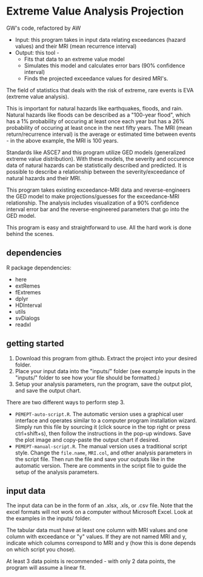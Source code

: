 # Extreme Value Analysis Projection

GW's code, refactored by AW

* Input: this program takes in input data relating exceedances (hazard values) and their MRI (mean recurrence interval)
* Output: this tool -
  * Fits that data to an extreme value model
  * Simulates this model and calculates error bars (90% confidence interval)
  * Finds the projected exceedance values for desired MRI's.

The field of statistics that deals with the risk of extreme, rare events is EVA (extreme value analysis).

This is important for natural hazards like earthquakes, floods, and rain. Natural hazards like floods can be described as a "100-year flood", which has a 1% probability of occuring at least once each year but has a 26% probability of occuring at least once in the next fifty years. The MRI (mean return/recurrence interval) is the average or estimated time between events - in the above example, the MRI is 100 years.

Standards like ASCE7 and this program utilize GED models (generalized extreme value distribution). With these models, the severity and occurence data of natural hazards can be statistically described and predicted. It is possible to describe a relationship between the severity/exceedance of natural hazards and their MRI.

This program takes existing exceedance-MRI data and reverse-engineers the GED model to make projections/guesses for the exceedance-MRI relationship. The analysis includes visualization of a 90% confidence interval error bar and the reverse-engineered parameters that go into the GED model.

This program is easy and straightforward to use. All the hard work is done behind the scenes.

## dependencies

R package dependencies:
* here
* extRemes
* fExtremes
* dplyr
* HDInterval
* utils
* svDialogs
* readxl

## getting started

1. Download this program from github. Extract the project into your desired folder.
2. Place your input data into the "inputs/" folder (see example inputs in the "inputs/" folder to see how your file should be formatted.)
3. Setup your analysis parameters, run the program, save the output plot, and save the output chart.

There are two different ways to perform step 3.

* `PEMEPT-auto-script.R`. The automatic version uses a graphical user interface and operates similar to a computer program installation wizard. Simply run this file by sourcing it (click source in the top right or press ctrl+shift+s), then follow the instructions in the pop-up windows. Save the plot image and copy-paste the output chart if desired.
* `PEMEPT-manual-script.R`. The manual version uses a traditional script style. Change the `file.name`, `MRI.col`, and other analysis parameters in the script file. Then run the file and save your outputs like in the automatic version. There are comments in the script file to guide the setup of the analysis parameters.

## input data

The input data can be in the form of an .xlsx, .xls, or .csv file. Note that the excel formats will not work on a computer without Microsoft Excel. Look at the examples in the inputs/ folder.

The tabular data must have at least one column with MRI values and one column with exceedance or "y" values. If they are not named MRI and y, indicate which columns correspond to MRI and y (how this is done depends on which script you chose).

At least 3 data points is recommended - with only 2 data points, the program will assume a linear fit.

